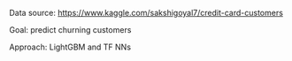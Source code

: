 Data source: https://www.kaggle.com/sakshigoyal7/credit-card-customers

Goal: predict churning customers

Approach: LightGBM and TF NNs
